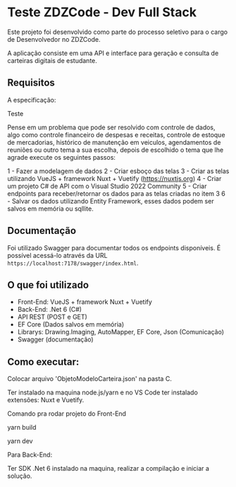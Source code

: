 # Teste ZDZCode - Dev Full Stack

Este projeto foi desenvolvido como parte do processo seletivo para o cargo de Desenvolvedor no ZDZCode.

A aplicação consiste em uma API e interface para geração e consulta de carteiras digitais de estudante. 

## Requisitos

A especificação:

Teste

Pense em um problema que pode ser resolvido com controle de dados, algo como controle financeiro de despesas e receitas, controle de estoque de mercadorias, histórico de manutenção em veiculos, agendamentos de reuniões ou outro tema a sua escolha, depois de escolhido o tema que lhe agrade execute os seguintes passos:

1 - Fazer a modelagem de dados
2 - Criar esboço das telas
3 - Criar as telas utilizando VueJS + framework Nuxt + Vuetify (https://nuxtjs.org)
4 - Criar um projeto C# de API com o Visual Studio 2022 Community
5 - Criar endpoints para receber/retornar os dados para as telas criadas no item 3
6 - Salvar os dados utilizando Entity Framework, esses dados podem ser salvos em memória ou sqllite.

## Documentação

Foi utilizado Swagger para documentar todos os endpoints disponíveis.
É possível acessá-lo através da URL `https://localhost:7178/swagger/index.html`.

## O que foi utilizado
 
 - Front-End: VueJS + framework Nuxt + Vuetify
 - Back-End: .Net 6 (C#)
 - API REST (POST e GET)
 - EF Core (Dados salvos em memória)
 - Librarys: Drawing.Imaging, AutoMapper, EF Core, Json (Comunicação)
 - Swagger (documentação)

## Como executar:

Colocar arquivo 'ObjetoModeloCarteira.json' na pasta C.

Ter instalado na maquina node.js/yarn e no VS Code ter instalado extensões: Nuxt e Vuetify.

Comando pra rodar projeto do Front-End

yarn build

yarn dev

Para Back-End:

Ter SDK .Net 6 instalado na maquina, realizar a compilação e iniciar a solução.


